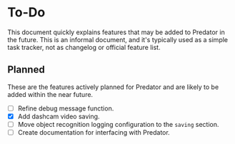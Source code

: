 # To-Do

This document quickly explains features that may be added to Predator in the future. This is an informal document, and it's typically used as a simple task tracker, not as changelog or official feature list.


## Planned

These are the features actively planned for Predator and are likely to be added within the near future.

- [ ] Refine debug message function.
- [X] Add dashcam video saving.
- [ ] Move object recognition logging configuration to the `saving` section.
- [ ] Create documentation for interfacing with Predator.
